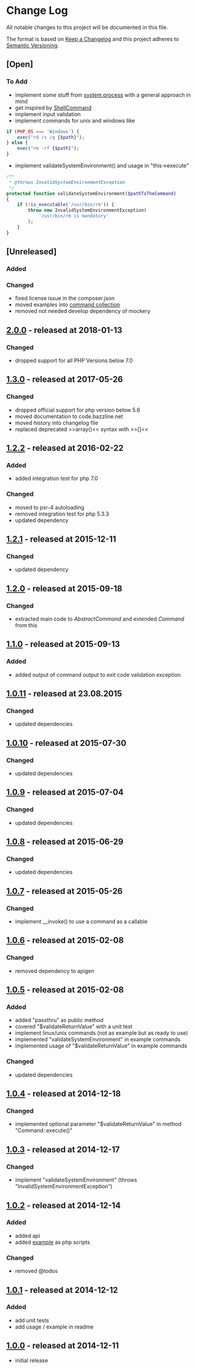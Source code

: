 # Change Log

All notable changes to this project will be documented in this file.

The format is based on [Keep a Changelog](http://keepachangelog.com/)
and this project adheres to [Semantic Versioning](http://semver.org/).

## [Open]

### To Add

* implement some stuff from [system process](https://github.com/jakobwesthoff/systemProcess) with a general approach in mind
* get inspired by [ShellCommand](https://github.com/apinstein/ShellCommand/blob/master/src/ShellCommand/ShellCommand.php)
* implement input validation
* implement commands for unix and windows like
```php
if (PHP_OS === 'Windows') {
    exec("rd /s /q {$path}");
} else {
    exec("rm -rf {$path}");
}
```
* implement validateSystemEnvironment() and usage in "this->execute"
```php
/**
 * @throws InvalidSystemEnvironmentException
 */
protected function validateSystemEnvironment($pathToTheCommand)
{
    if (!is_executable('/usr/bin/rm')) {
        throw new InvalidSystemEnvironmentException(
            '/usr/bin/rm is mandatory'
        );
    }
}
```

## [Unreleased]

### Added

### Changed

* fixed license issue in the composer.json
* moved examples into [command collection](https://github.com/bazzline/php_component_command_collection)
* removed not needed develop dependency of mockery

## [2.0.0](https://github.com/bazzline/php_component_command/tree/2.0.0) - released at 2018-01-13

### Changed

* dropped support for all PHP Versions below 7.0

## [1.3.0](https://github.com/bazzline/php_component_command/tree/1.3.0) - released at 2017-05-26

### Changed

* dropped official support for php version below 5.6
* moved documentation to code.bazzline.net
* moved history into changelog file
* replaced deprecated >>array()<< syntax with >>[]<<

## [1.2.2](https://github.com/bazzline/php_component_command/tree/1.2.2) - released at 2016-02-22

### Added

* added integration test for php 7.0

### Changed

* moved to psr-4 autoloading
* removed integration test for php 5.3.3
* updated dependency

## [1.2.1](https://github.com/bazzline/php_component_command/tree/1.2.1) - released at 2015-12-11

### Changed

* updated dependency

## [1.2.0](https://github.com/bazzline/php_component_command/tree/1.2.0) - released at 2015-09-18

### Changed

* extracted main code to *AbstractCommand* and extended *Command* from this

## [1.1.0](https://github.com/bazzline/php_component_command/tree/1.1.0) - released at 2015-09-13

### Added

* added output of command output to exit code validation exception

## [1.0.11](https://github.com/bazzline/php_component_command/tree/1.0.11) - released at 23.08.2015

### Changed

* updated dependencies

## [1.0.10](https://github.com/bazzline/php_component_command/tree/1.0.10) - released at 2015-07-30

### Changed

* updated dependencies

## [1.0.9](https://github.com/bazzline/php_component_command/tree/1.0.9) - released at 2015-07-04

### Changed

* updated dependencies

## [1.0.8](https://github.com/bazzline/php_component_command/tree/1.0.8) - released at 2015-06-29

### Changed

* updated dependencies

## [1.0.7](https://github.com/bazzline/php_component_command/tree/1.0.7) - released at 2015-05-26

### Changed

* implement __invoke() to use a command as a callable

## [1.0.6](https://github.com/bazzline/php_component_command/tree/1.0.6) - released at 2015-02-08

### Changed

* removed dependency to apigen

## [1.0.5](https://github.com/bazzline/php_component_command/tree/1.0.5) - released at 2015-02-08

### Added

* added "passthru" as public method
* covered "$validateReturnValue" with a unit test
* implement linux/unix commands (not as example but as ready to use)
* implemented "validateSystemEnvironment" in example commands
* implemented usage of "$validateReturnValue" in example commands

### Changed

* updated dependencies

## [1.0.4](https://github.com/bazzline/php_component_command/tree/1.0.4) - released at 2014-12-18

### Changed

* implemented optional parameter "$validateReturnValue" in method "Command::execute()"

## [1.0.3](https://github.com/bazzline/php_component_command/tree/1.0.3) - released at 2014-12-17

### Changed

* implement "validateSystemEnvironment" (throws "InvalidSystemEnvironmentException")

## [1.0.2](https://github.com/bazzline/php_component_command/tree/1.0.2) - released at 2014-12-14

### Added

* added api
* added [example](https://github.com/bazzline/php_component_command/tree/master/example/Example/) as php scripts

### Changed

* removed @todos

## [1.0.1](https://github.com/bazzline/php_component_command/tree/1.0.1) - released at 2014-12-12

### Added

* add unit tests
* add usage / example in readme

## [1.0.0](https://github.com/bazzline/php_component_command/tree/1.0.0) - released at 2014-12-11

* initial release
